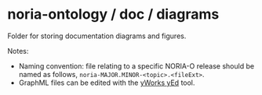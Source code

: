 # noria-ontology / doc / diagrams

Folder for storing documentation diagrams and figures.

Notes:

* Naming convention: file relating to a specific NORIA-O release should be named as follows, `noria-MAJOR.MINOR-<topic>.<fileExt>`. 
* GraphML files can be edited with the [yWorks yEd](https://www.yworks.com/yed) tool.
